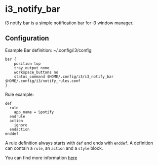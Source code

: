 # i3_notify_bar

i3 notify bar is a simple notification bar for i3 window manager.

## Configuration

Example Bar definition:
~/.config/i3/config
```
bar {
    position top
    tray_output none
    workspace_buttons no
    status_command $HOME/.config/i3/i3_notify_bar $HOME/.config/i3/notify_rules.conf
}
```

Rule example:
```
def
  rule
    app_name = Spotify
  endrule
  action
    ignore
  endaction
enddef
```

A rule definition always starts with `def` and ends with `enddef`. A definition can contain a `rule`, an `action` and a `style` block.

You can find more information [here](https://github.com/Julian-Alberts/i3_notify_bar/blob/master/config.md)